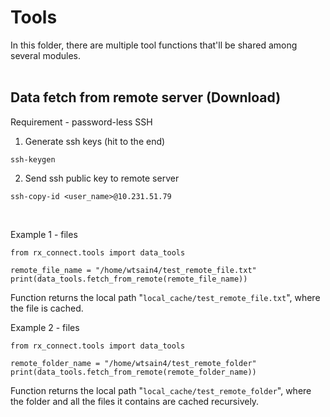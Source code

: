 # Tools
In this folder, there are multiple tool functions that'll be shared among several modules.
</br></br>

## Data fetch from remote server (Download)
Requirement - password-less SSH
1. Generate ssh keys (hit <enter> to the end)
```
ssh-keygen
```
2. Send ssh public key to remote server
```
ssh-copy-id <user_name>@10.231.51.79
```
</br>

Example 1 - files
```
from rx_connect.tools import data_tools

remote_file_name = "/home/wtsain4/test_remote_file.txt"
print(data_tools.fetch_from_remote(remote_file_name))
```
Function returns the local path "`local_cache/test_remote_file.txt`", where the file is cached.
</br>

Example 2 - files
```
from rx_connect.tools import data_tools

remote_folder_name = "/home/wtsain4/test_remote_folder"
print(data_tools.fetch_from_remote(remote_folder_name))
```
Function returns the local path "`local_cache/test_remote_folder`", where the folder and all the files it contains are cached recursively.
